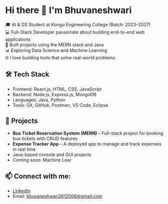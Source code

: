 # Hi there 👋 I'm Bhuvaneshwari

🎓 AI & DS Student at Kongu Engineering College (Batch: 2023–2027)  
💻 Full-Stack Developer passionate about building end-to-end web applications  
🚀 Built projects using the MERN stack and Java  
📊 Exploring Data Science and Machine Learning  
🌐 I love building tools that solve real-world problems

## 🛠️ Tech Stack
- Frontend: React.js, HTML, CSS, JavaScript  
- Backend: Node.js, Express.js, MongoDB  
- Languages: Java, Python  
- Tools: Git, GitHub, Postman, VS Code, Eclipse  

## 📌 Projects
- **Bus Ticket Reservation System (MERN)** – Full-stack project for booking bus tickets with CRUD features  
- **Expense Tracker App** – A deployed app to manage and track expenses in real time  
- Java-based console and GUI projects  
- Coming soon: Machine Lear

## 📫 Connect with me:
- [LinkedIn](https://www.linkedin.com/in/your-link)  
- Email: bhuvaneshwari2612006@gmail.com

